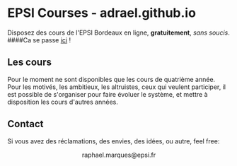EPSI Courses - adrael.github.io
===============================

Disposez des cours de l'EPSI Bordeaux en ligne, **gratuitement**, *sans soucis*.<br/>
####Ca se passe [ici](http://adrael.github.io) !

## Les cours

Pour le moment ne sont disponibles que les cours de quatrième année.<br/>
Pour les motivés, les ambitieux, les altruistes, ceux qui veulent participer, il est possible de s'organiser pour faire évoluer le système, et mettre à disposition les cours d'autres années.

## Contact

Si vous avez des réclamations, des envies, des idées, ou autre, feel free:

<center>raphael.marques@epsi.fr</center>

